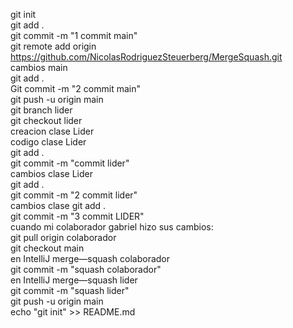 ﻿git init<br>
git add .<br>
git commit -m "1 commit main"<br>
git remote add origin<br> https://github.com/NicolasRodriguezSteuerberg/MergeSquash.git<br>
cambios main<br>
git add .<br>
Git commit -m "2 commit main"<br>
git push -u origin main<br>
git branch lider<br>
git checkout lider<br>
creacion clase Lider<br>
codigo clase Lider<br>
git add .<br>
git commit -m "commit lider"<br>
cambios clase Lider<br>
git add .<br>
git commit -m "2 commit lider"<br>
cambios clase 
git add .<br>
git commit -m "3 commit LIDER"<br>
cuando mi colaborador gabriel hizo sus cambios:<br>
git pull origin colaborador<br>
git checkout main<br>
en IntelliJ merge—squash colaborador<br>
git commit -m "squash colaborador"<br>
en IntelliJ merge—squash lider<br>
git commit -m "squash lider"<br>
git push -u origin main<br>
echo "git init" >> README.md<br>
